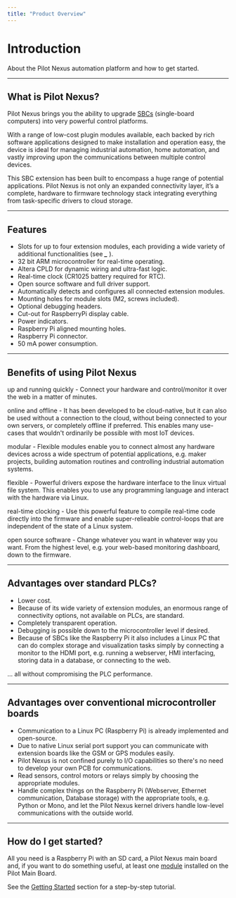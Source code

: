 ```yaml
---
title: "Product Overview"
---
```


# Introduction

<p class="sub1">
About the Pilot Nexus automation platform and how to get started.</p>

---

## What is Pilot Nexus?


Pilot Nexus brings you the ability to upgrade [SBCs](https://en.wikipedia.org/wiki/Single-board_computer) (single-board computers) into very powerful control platforms.

With a range of low-cost plugin modules available, each backed by rich software applications designed to make installation and operation easy, the device is ideal for managing industrial automation, home automation, and vastly improving upon the communications between multiple control devices.

This SBC extension has been built to encompass a huge range of potential applications. Pilot Nexus is not only an expanded connectivity layer, it’s a complete, hardware to firmware technology stack integrating everything from task-specific drivers to cloud storage.

---

## Features


* Slots for up to four extension modules, each providing a wide variety of additional functionalities \(see _**\_**_ \).
* 32 bit ARM microcontroller for real-time operating.
* Altera CPLD for dynamic wiring and ultra-fast logic.
* Real-time clock \(CR1025 battery required for RTC\).
* Open source software and full driver support.
* Automatically detects and configures all connected extension modules.
* Mounting holes for module slots \(M2, screws included\).
* Optional debugging headers.
* Cut-out for RaspberryPi display cable.
* Power indicators.
* Raspberry Pi aligned mounting holes.
* Raspberry Pi connector.
* 50 mA power consumption.

---

## Benefits of using Pilot Nexus


<span class="emphasize">up and running quickly</span> - Connect your hardware and control/monitor it over the web in a  matter of minutes.

<span class="emphasize">online and offline</span> - It has been developed to be cloud-native, but it can also be used without a connection to the cloud, without being connected to your own servers, or completely offline if preferred. This enables many use-cases that wouldn't ordinarily be possible with most IoT devices.

<span class="emphasize">modular</span> - Flexible modules enable you to connect almost any hardware devices across a wide spectrum of potential applications, e.g. maker projects, building automation routines and controlling industrial automation systems.

<span class="emphasize">flexible</span> - Powerful drivers expose the hardware interface to the linux virtual file system. This enables you to use any programming language and interact with the hardware via Linux. 

<span class="emphasize">real-time clocking</span> - Use this powerful feature to compile real-time code directly into the firmware and enable super-relieable control-loops that are independent of the state of a Linux system.

<span class="emphasize">open source software</span> - Change whatever you want in whatever way you want. From the highest level, e.g. your web-based monitoring dashboard, down to the firmware.

---

## Advantages over standard PLCs?


- Lower cost.
- Because of its wide variety of extension modules, an enormous range of connectivity options, not available on PLCs, are standard.
- Completely transparent operation.
- Debugging is possible down to the microcontroller level if desired.
- Because of SBCs like the Raspberry Pi it also includes a Linux PC that can do complex storage and visualization tasks simply by connecting a monitor to the HDMI port, e.g. running a webserver, HMI interfacing, storing data in a database, or connecting to the web.

... all without compromising the PLC performance.

---

## Advantages over conventional microcontroller boards


- Communication to a Linux PC (Raspberry Pi) is already implemented and open-source.
- Due to native Linux serial port support you can communicate with extension boards like the GSM or GPS modules easily.
- Pilot Nexus is not confined purely to I/O capabilities so there's no need to develop your own PCB for communications. 
- Read sensors, control motors or relays simply by choosing the appropriate modules.
- Handle complex things on the Raspberry Pi (Webserver, Ethernet communication, Database storage) with the appropriate tools, e.g. Python or Mono, and let the Pilot Nexus kernel drivers handle low-level communications with the outside world.

---

## How do I get started?


All you need is a Raspberry Pi with an SD card, a Pilot Nexus main board and, if you want to do something useful, at least one [module](docs/Hardware/modules/module_overview.md) installed on the Pilot Main Board.

See the [Getting Started](/docs/getting-started/README.md) section for a step-by-step tutorial.